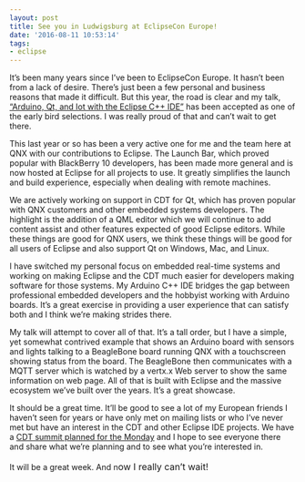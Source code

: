 ```yaml
---
layout: post
title: See you in Ludwigsburg at EclipseCon Europe!
date: '2016-08-11 10:53:14'
tags:
- eclipse
---
```



It’s been many years since I’ve been to EclipseCon Europe. It hasn’t been from a lack of desire. There’s just been a few personal and business reasons that made it difficult. But this year, the road is clear and my talk, [“Arduino, Qt, and Iot with the Eclipse C++ IDE”](https://www.eclipsecon.org/europe2016/session/arduino-qt-and-iot-eclipse-c-ide) has been accepted as one of the early bird selections. I was really proud of that and can’t wait to get there.

This last year or so has been a very active one for me and the team here at QNX with our contributions to Eclipse. The Launch Bar, which proved popular with BlackBerry 10 developers, has been made more general and is now hosted at Eclipse for all projects to use. It greatly simplifies the launch and build experience, especially when dealing with remote machines.

We are actively working on support in CDT for Qt, which has proven popular with QNX customers and other embedded systems developers. The highlight is the addition of a QML editor which we will continue to add content assist and other features expected of good Eclipse editors. While these things are good for QNX users, we think these things will be good for all users of Eclipse and also support Qt on Windows, Mac, and Linux.

I have switched my personal focus on embedded real-time systems and working on making Eclipse and the CDT much easier for developers making software for those systems. My Arduino C++ IDE bridges the gap between professional embedded developers and the hobbyist working with Arduino boards. It’s a great exercise in providing a user experience that can satisfy both and I think we’re making strides there.

My talk will attempt to cover all of that. It’s a tall order, but I have a simple, yet somewhat contrived example that shows an Arduino board with sensors and lights talking to a BeagleBone board running QNX with a touchscreen showing status from the board. The BeagleBone then communicates with a MQTT server which is watched by a vertx.x Web server to show the same information on web page. All of that is built with Eclipse and the massive ecosystem we’ve built over the years. It’s a great showcase.

It should be a great time. It’ll be good to see a lot of my European friends I haven’t seen for years or have only met on mailing lists or who I’ve never met but have an interest in the CDT and other Eclipse IDE projects. We have a [CDT summit planned for the Monday](https://wiki.eclipse.org/CDT/summitece2016) and I hope to see everyone there and share what we’re planning and to see what you’re interested in.

It will be a great week. And n<span style="line-height: 1.71429; font-size: 1rem;">ow I really can’t wait!</span>


